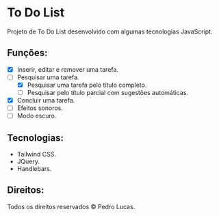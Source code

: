 # To Do List
Projeto de To Do List desenvolvido com algumas tecnologias JavaScript.

## Funções:
- [x] Inserir, editar e remover uma tarefa.
- [ ] Pesquisar uma tarefa.
    - [x] Pesquisar uma tarefa pelo título completo.
    - [ ] Pesquisar pelo título parcial com sugestões automáticas.
- [x] Concluir uma tarefa.
- [ ] Efeitos sonoros.
- [ ] Modo escuro.

## Tecnologias:
- Tailwind CSS.
- JQuery.
- Handlebars.

## Direitos:
Todos os direitos reservados © Pedro Lucas.
